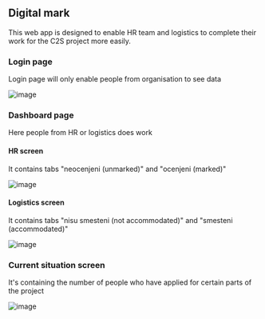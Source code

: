 <h2>Digital mark</h2>

<p>This web app is designed to enable HR team and logistics to complete their work for the C2S project more easily.</p>

<h3>Login page</h2>
<p>Login page will only enable people from organisation to see data</p>

![image](https://user-images.githubusercontent.com/53167193/169710876-0123d8b6-424e-47f1-b65d-c73412c92b72.png)

<h3>Dashboard page</h3>
<p>Here people from HR or logistics does work</p>

<h4>HR screen</h4>
<p>It contains tabs "neocenjeni (unmarked)" and "ocenjeni (marked)"</p>

![image](https://user-images.githubusercontent.com/53167193/169710845-ca78bd3f-8525-4182-97a7-3ee9c60c8913.png)

<h4>Logistics screen</h4>
<p>It contains tabs "nisu smesteni (not accommodated)" and "smesteni (accommodated)"</p>

![image](https://user-images.githubusercontent.com/53167193/169711140-0187f181-76b8-4dc1-853d-39c8c27853b1.png)

<h3>Current situation screen</h3>
<p>It's containing the number of people who have applied for certain parts of the project</p>

![image](https://user-images.githubusercontent.com/53167193/169710859-5e609b86-5ab6-4794-beb5-4cde1e7b96c3.png)
